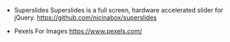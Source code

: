 -   Superslides
    Superslides is a full screen, hardware accelerated slider for jQuery.
    https://github.com/nicinabox/superslides

-   Pexels
    For Images
    https://www.pexels.com/
